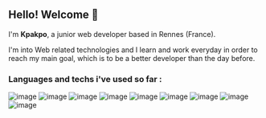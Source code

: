## Hello! Welcome 👋

I'm **Kpakpo**, a junior web developer based in Rennes (France).

I'm into Web related technologies and I learn and work everyday in order to reach my main goal, which is to be a better developer than the day before.

### Languages and techs i've used so far :

![image](https://user-images.githubusercontent.com/64009697/153451404-19552dd4-87ec-4eec-b33a-bae70bb978b4.png)
![image](https://user-images.githubusercontent.com/64009697/153452109-44f48ada-1e77-4818-a7cc-c4bd7898f6f5.png)
![image](https://user-images.githubusercontent.com/64009697/153452376-9635080b-42a8-4a7b-bbaf-4f69c0f31d43.png)
![image](https://user-images.githubusercontent.com/64009697/153453042-8f8c6902-e2c2-4517-9116-7fd4f5acf11e.png)
![image](https://user-images.githubusercontent.com/64009697/153453087-aa766b2e-0ed5-48fc-b20b-7cc222b2ed46.png)
![image](https://user-images.githubusercontent.com/64009697/153453180-aac1f89d-d8a1-457e-9113-9936aca1ab9e.png)
![image](https://user-images.githubusercontent.com/64009697/153453622-ea386d5e-5428-42d0-8932-21aca08c94f7.png)
![image](https://user-images.githubusercontent.com/64009697/153452548-5d7dcba2-e17d-4ffd-bdc6-b2c0973a26fd.png)
![image](https://user-images.githubusercontent.com/64009697/153452850-e7a98db7-c5d3-4363-be02-842003090ddf.png)


<!--
**Kpakpo5/Kpakpo5** is a ✨ _special_ ✨ repository because its `README.md` (this file) appears on your GitHub profile.

Here are some ideas to get you started:

- 🔭 I’m currently working on ...
- 🌱 I’m currently learning ...
- 👯 I’m looking to collaborate on ...
- 🤔 I’m looking for help with ...
- 💬 Ask me about ...
- 📫 How to reach me: ...
- 😄 Pronouns: ...
- ⚡ Fun fact: ...
-->
